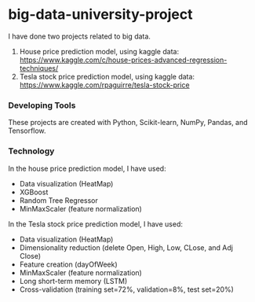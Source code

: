 # big-data-university-project

I have done two projects related to big data.
1. House price prediction model, using kaggle data: https://www.kaggle.com/c/house-prices-advanced-regression-techniques/
2. Tesla stock price prediction model, using kaggle data: https://www.kaggle.com/rpaguirre/tesla-stock-price

### Developing Tools
These projects are created with Python, Scikit-learn, NumPy, Pandas, and Tensorflow.

### Technology
In the house price prediction model, I have used:
* Data visualization (HeatMap)
* XGBoost
* Random Tree Regressor
* MinMaxScaler (feature normalization)

In the Tesla stock price prediction model, I have used:
* Data visualization (HeatMap)
* Dimensionality reduction (delete Open, High, Low, CLose, and Adj Close)
* Feature creation (dayOfWeek)
* MinMaxScaler (feature normalization)
* Long short-term memory (LSTM)
* Cross-validation (training set=72%, validation=8%, test set=20%)
